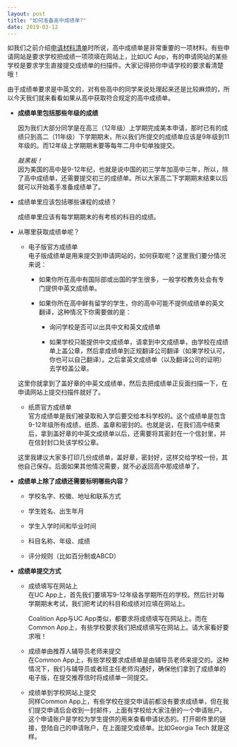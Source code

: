 ```yaml
---
layout: post
title: "如何准备高中成绩单?"
date: 2019-03-12
---
```




如我们之前介绍[申请材料清单](http://www.tessay.org/blog/2019/02/25/collegeadchecklist)时所说，高中成绩单是非常重要的一项材料。有些申请网站是要求学校把成绩一项项填在网站上，比如UC  App，有的申请网站的某些学校是要求学生直接提交成绩单的扫描件。大家记得把你申请学校的要求看清楚哦！

由于成绩单要求是中英文的，对有些高中的同学来说处理起来还是比较麻烦的，所以今天我们就来看看如果从高中获取符合规定的高中成绩单。

+ **成绩单里包括那些年级的成绩**  

  因为我们大部分同学是在高三（12年级）上学期完成美本申请，那时已有的成绩只到高二（11年级）下学期期末，所以我们所提交的成绩单应该是9年级到11年级的。而12年级上学期期末要等每年二月中旬单独提交。

  *敲黑板！*  
  因为美国的高中是9-12年纪，也就是说中国的初三学年加高中三年，所以，除了高中成绩单，还需要提交初三的成绩单。所以大家高二下学期期末结束以后就可以开始着手准备成绩单了。

+ 成绩单里应该包括哪些课程的成绩？  

  成绩单里应该有每学期期末的有考核的科目的成绩。

+ 从哪里获取成绩单呢？  

  + 电子版官方成绩单  
    电子版成绩单是用来提交到申请网站的，如何获取呢？这里我们要分情况来说：  
      + 如果你所在高中有国际部或出国的学生很多，一般学校教务处会有专门提供中英文成绩单。

      + 如果你所在高中鲜有留学的学生，你的高中可能不提供成绩单的英文翻译，这种情况下你需要做的是：  
        + 询问学校是否可以出具中文和英文成绩单

        + 如果学校只能提供中文成绩单，请拿到中文成绩单，由学校在成绩单上盖公章，然后拿成绩单到正规翻译公司翻译（如果学校认可，你也可以自己翻译）。之后拿英文成绩单（以及翻译公司的证明）去学校盖公章。

   这里你就拿到了盖好章的中英文成绩单，然后去把成绩单正反面扫描一下，在申请网站上提交扫描件就好了。

   + 纸质官方成绩单  
    官方成绩单是我们被录取和入学后要交给本科学校的。这个成绩单是包含9-12年级所有成绩，纸质、盖章和密封的。也就是说，在我们高中结束后，拿到盖好章的中英文成绩单以后，还需要将其密封在一个信封里，并在信封封口处该学校公章。

    这里我建议大家多打印几份成绩单，盖好章，密封好，这样交给学校一份，其他自己保存。后面如果其他情况需要，就不必返回高中那成绩单了。

+ **成绩单上除了成绩还需要标明哪些内容？**  

  * 学校名字、校徽、地址和联系方式

  * 学生姓名、出生年月

  * 学生入学时间和毕业时间

  * 科目名称、年级、成绩

  * 评分规则（比如百分制或ABCD）

+ **成绩单提交方式**  

  + 成绩填写在网站上  
    在UC App上，首先我们要填写9-12年级各学期所在的学校。然后针对每学期期末考试，我们把考试的科目和成绩对应填在网站上。

    Coalition App与UC App类似，都要求将成绩填写在网站上。而在Common App上，有些学校要求我们把成绩填写在网站上。请大家看好要求哦！

  + 成绩单由推荐人辅导员老师来提交  
    在Common App上，有些学校要求成绩单是由辅导员老师来提交的。这种情况下，我们与辅导员或者班主任老师沟通好，确保他们拿到了成绩单的电子版，在提交推荐信时将成绩单一同提交。

  + 成绩单到学校网站上提交  
    同样Common App上，有些学校在提交申请前都没有要求成绩单，但在我们提交申请后会收到一封邮件，上面有学校给大家注册的一个申请账户。这个申请账户是学校为学生提供的用来查看申请状态的。打开邮件里的链接，登陆自己的申请账户，在上面提交成绩单。比如Georgia Tech 就是这样。
